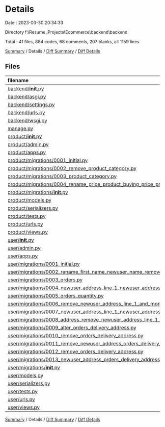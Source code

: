 # Details

Date : 2023-03-30 20:34:33

Directory f:\\Resume_Projects\\Ecommerce\\backend\\backend

Total : 41 files,  884 codes, 68 comments, 207 blanks, all 1159 lines

[Summary](results.md) / Details / [Diff Summary](diff.md) / [Diff Details](diff-details.md)

## Files
| filename | language | code | comment | blank | total |
| :--- | :--- | ---: | ---: | ---: | ---: |
| [backend/__init__.py](/backend/__init__.py) | Python | 0 | 0 | 1 | 1 |
| [backend/asgi.py](/backend/asgi.py) | Python | 4 | 8 | 5 | 17 |
| [backend/settings.py](/backend/settings.py) | Python | 99 | 27 | 33 | 159 |
| [backend/urls.py](/backend/urls.py) | Python | 15 | 0 | 2 | 17 |
| [backend/wsgi.py](/backend/wsgi.py) | Python | 4 | 8 | 5 | 17 |
| [manage.py](/manage.py) | Python | 15 | 3 | 5 | 23 |
| [product/__init__.py](/product/__init__.py) | Python | 0 | 0 | 1 | 1 |
| [product/admin.py](/product/admin.py) | Python | 4 | 1 | 2 | 7 |
| [product/apps.py](/product/apps.py) | Python | 4 | 0 | 3 | 7 |
| [product/migrations/0001_initial.py](/product/migrations/0001_initial.py) | Python | 33 | 1 | 7 | 41 |
| [product/migrations/0002_remove_product_category.py](/product/migrations/0002_remove_product_category.py) | Python | 11 | 1 | 6 | 18 |
| [product/migrations/0003_product_category.py](/product/migrations/0003_product_category.py) | Python | 13 | 1 | 6 | 20 |
| [product/migrations/0004_rename_price_product_buying_price_product_discount_and_more.py](/product/migrations/0004_rename_price_product_buying_price_product_discount_and_more.py) | Python | 22 | 1 | 6 | 29 |
| [product/migrations/__init__.py](/product/migrations/__init__.py) | Python | 0 | 0 | 1 | 1 |
| [product/models.py](/product/models.py) | Python | 23 | 1 | 3 | 27 |
| [product/serializers.py](/product/serializers.py) | Python | 25 | 0 | 3 | 28 |
| [product/tests.py](/product/tests.py) | Python | 1 | 1 | 2 | 4 |
| [product/urls.py](/product/urls.py) | Python | 9 | 0 | 0 | 9 |
| [product/views.py](/product/views.py) | Python | 43 | 0 | 5 | 48 |
| [user/__init__.py](/user/__init__.py) | Python | 0 | 0 | 1 | 1 |
| [user/admin.py](/user/admin.py) | Python | 5 | 1 | 0 | 6 |
| [user/apps.py](/user/apps.py) | Python | 4 | 0 | 3 | 7 |
| [user/migrations/0001_initial.py](/user/migrations/0001_initial.py) | Python | 30 | 1 | 7 | 38 |
| [user/migrations/0002_rename_first_name_newuser_name_remove_newuser_about_and_more.py](/user/migrations/0002_rename_first_name_newuser_name_remove_newuser_about_and_more.py) | Python | 25 | 1 | 6 | 32 |
| [user/migrations/0003_orders.py](/user/migrations/0003_orders.py) | Python | 25 | 1 | 6 | 32 |
| [user/migrations/0004_newuser_address_line_1_newuser_address_line_2_and_more.py](/user/migrations/0004_newuser_address_line_1_newuser_address_line_2_and_more.py) | Python | 37 | 1 | 6 | 44 |
| [user/migrations/0005_orders_quantity.py](/user/migrations/0005_orders_quantity.py) | Python | 12 | 1 | 6 | 19 |
| [user/migrations/0006_remove_newuser_address_line_1_and_more.py](/user/migrations/0006_remove_newuser_address_line_1_and_more.py) | Python | 65 | 1 | 6 | 72 |
| [user/migrations/0007_newuser_address_line_1_newuser_address_line_2_and_more.py](/user/migrations/0007_newuser_address_line_1_newuser_address_line_2_and_more.py) | Python | 37 | 1 | 6 | 44 |
| [user/migrations/0008_address_remove_newuser_address_line_1_and_more.py](/user/migrations/0008_address_remove_newuser_address_line_1_and_more.py) | Python | 78 | 1 | 6 | 85 |
| [user/migrations/0009_alter_orders_delivery_address.py](/user/migrations/0009_alter_orders_delivery_address.py) | Python | 13 | 1 | 6 | 20 |
| [user/migrations/0010_remove_orders_delivery_address.py](/user/migrations/0010_remove_orders_delivery_address.py) | Python | 11 | 1 | 6 | 18 |
| [user/migrations/0011_remove_newuser_address_orders_delivery_address.py](/user/migrations/0011_remove_newuser_address_orders_delivery_address.py) | Python | 17 | 1 | 6 | 24 |
| [user/migrations/0012_remove_orders_delivery_address.py](/user/migrations/0012_remove_orders_delivery_address.py) | Python | 11 | 1 | 6 | 18 |
| [user/migrations/0013_newuser_address_orders_delivery_address.py](/user/migrations/0013_newuser_address_orders_delivery_address.py) | Python | 18 | 1 | 6 | 25 |
| [user/migrations/__init__.py](/user/migrations/__init__.py) | Python | 0 | 0 | 1 | 1 |
| [user/models.py](/user/models.py) | Python | 57 | 0 | 14 | 71 |
| [user/serializers.py](/user/serializers.py) | Python | 40 | 0 | 5 | 45 |
| [user/tests.py](/user/tests.py) | Python | 1 | 1 | 2 | 4 |
| [user/urls.py](/user/urls.py) | Python | 10 | 0 | 2 | 12 |
| [user/views.py](/user/views.py) | Python | 63 | 0 | 4 | 67 |

[Summary](results.md) / Details / [Diff Summary](diff.md) / [Diff Details](diff-details.md)
